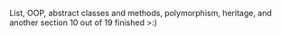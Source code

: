 List, OOP, abstract classes and methods, polymorphism, heritage, and another section 10 out of 19 finished >:)
